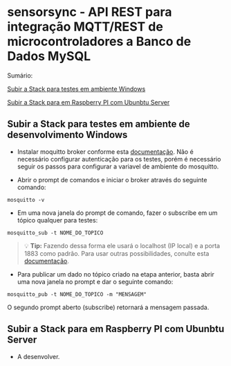 # sensorsync - API REST para integração MQTT/REST de microcontroladores a Banco de Dados MySQL

Sumário:

[Subir a Stack para testes em ambiente Windows](##subir_a_stack_para_testes_em_ambiente_windows)

[Subir a Stack para em Raspberry PI com Ubunbtu Server](##Subir_a_Stack_para_em_Raspberry_PI_com_Ubunbtu_Server)



## Subir a Stack para testes em ambiente de desenvolvimento Windows

- Instalar moquitto broker conforme esta [documentação](https://cedalo.com/blog/how-to-install-mosquitto-mqtt-broker-on-windows/?utm_source=in_page&utm_medium=Cedalo&utm_campaign=publer). Não é necessário configurar autenticação para os testes, porém é necessário seguir os passos para configurar a variavel de ambiente do mosquitto.

- Abrir o prompt de comandos e iniciar o broker através do seguinte comando:

```
mosquitto -v
```

- Em uma nova janela do prompt de comando, fazer o subscribe em um tópico qualquer para testes:

```
mosquitto_sub -t NOME_DO_TOPICO
```

> :bulb: **Tip:** Fazendo dessa forma ele usará o localhost (IP local) e a porta 1883 como padrão. Para usar outras possibilidades, conulte esta [documentação](https://team-ethernet.github.io/guides/How%20to%20install%20and%20use%20Mosquitto%20for%20Windows.pdf).


- Para publicar um dado no tópico criado na etapa anterior, basta abrir uma nova janela no prompt e dar o seguinte comando:


```
mosquitto_pub -t NOME_DO_TOPICO -m "MENSAGEM" 
```
O segundo prompt aberto (subscribe) retornará a mensagem passada.

## Subir a Stack para em Raspberry PI com Ubunbtu Server

- A desenvolver.